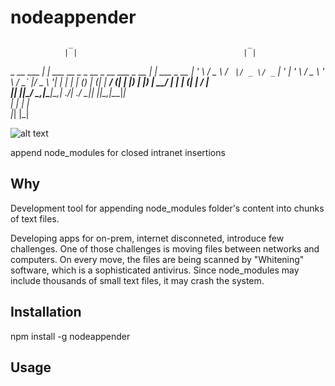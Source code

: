 # nodeappender

                 _                                       _           
                | |                                     | |          
 _ __   ___   __| | ___  __ _ _ __  _ __   ___ _ __   __| | ___ _ __ 
| '_ \ / _ \ / _` |/ _ \/ _` | '_ \| '_ \ / _ \ '_ \ / _` |/ _ \ '__|
| | | | (_) | (_| |  __/ (_| | |_) | |_) |  __/ | | | (_| |  __/ |   
|_| |_|\___/ \__,_|\___|\__,_| .__/| .__/ \___|_| |_|\__,_|\___|_|   
                             | |   | |                               
                             |_|   |_|                               


![alt text](https://github.com/[username]/[reponame]/blob/[branch]/image.jpg?raw=true)


append node_modules for closed intranet insertions
## Why

Development tool for appending node_modules folder's content into chunks of text files.

Developing apps for on-prem, internet disconneted, introduce few challenges. One of those challenges is moving files between networks and computers. On every move, the files are being scanned by "Whitening" software, which is a sophisticated antivirus. Since node_modules may include thousands of small text files, it may crash the system.

## Installation

npm install -g nodeappender

## Usage